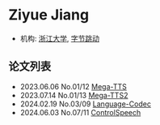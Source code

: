 # Ziyue Jiang

- 机构: [浙江大学](../Institutions/ZJU_浙江大学.md), [字节跳动](../Institutions/ByteDance.md)

## 论文列表

- 2023.06.06 No.01/12 [Mega-TTS](../Models/Speech_LLM/2023.06.06_Mega-TTS.md)
- 2023.07.14 No.01/13 [Mega-TTS2](../Models/Speech_LLM/2023.07.14_Mega-TTS2.md)
- 2024.02.19 No.03/09 [Language-Codec](../Models/Speech_Neural_Codec/2024.02.19_Language-Codec.md)
- 2024.06.03 No.07/11 [ControlSpeech](../Models/Speech_LLM/2024.06.03_ControlSpeech.md)